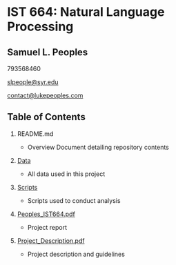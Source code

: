 # IST 664: Natural Language Processing
## Samuel L. Peoples

793568460

slpeople@syr.edu

contact@lukepeoples.com

## Table of Contents

1. README.md 
    - Overview Document detailing repository contents

2. [Data](https://github.com/SLPeoples/MSADS_Portfolio/tree/master/IST664_NaturalLanguageProcessing/data)
    - All data used in this project

3. [Scripts](https://github.com/SLPeoples/MSADS_Portfolio/tree/master/IST664_NaturalLanguageProcessing/scripts)
    - Scripts used to conduct analysis

4. [Peoples_IST664.pdf](https://github.com/SLPeoples/MSADS_Portfolio/blob/master/IST664_NaturalLanguageProcessing/Peoples_IST664.pdf)
    - Project report
  
5. [Project_Description.pdf](https://github.com/SLPeoples/MSADS_Portfolio/blob/master/IST664_NaturalLanguageProcessing/Project_Description.pdf)
    - Project description and guidelines
